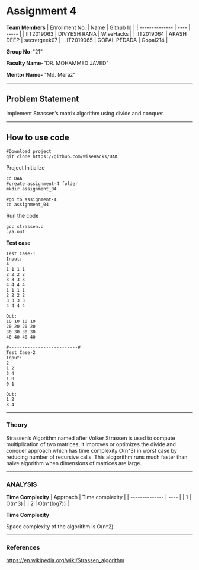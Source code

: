 # Assignment 4


**Team Members**
|   Enrollment No.  |   Name   |   Github Id |
|   --------------  |   ----   | -----  |
|    IIT2019063  |   DIVYESH RANA | WiseHacks |
|    IIT2019064  |   AKASH DEEP | secretgeek07 |
|    IIT2019065  |   GOPAL PEDADA | Gopal214 |

**Group No-**"21"

**Faculty Name-**"DR. MOHAMMED JAVED"

**Mentor Name-** "Md. Meraz"

---
## Problem Statement
Implement Strassen’s matrix algorithm using divide and
conquer.

---
## How to use code
```
#Download project
git clone https://github.com/WiseHacks/DAA
```
Project Initialize
```
cd DAA
#create assignment-4 folder
mkdir assignment_04

#go to assignment-4
cd assignment_04
```

Run the code
```
gcc strassen.c
./a.out
```
**Test case**
```
Test Case-1
Input:
4
1 1 1 1 
2 2 2 2
3 3 3 3
4 4 4 4
1 1 1 1 
2 2 2 2 
3 3 3 3 
4 4 4 4 

Out:
10 10 10 10 
20 20 20 20 
30 30 30 30 
40 40 40 40 

#--------------------------#
Test Case-2
Input:
2
1 2
3 4
1 0
0 1

Out:
1 2 
3 4 

```
---

### Theory

Strassen’s Algorithm named after Volker Strassen is used to compute multiplication of two matrices, it improves or optimizes the divide and conquer approach which has time complexity O(n^3) in worst case by reducing number of recursive calls. This alogorithm runs much faster than naive algorithm when dimensions of matrices are large. 

---

### ANALYSIS

**Time Complexity**
|   Approach  |   Time complexity   |
|   --------------  |   ----   |
|    1  | O(n^3) |
|    2  | O(n^(log7)) |

**Time Complexity**

Space complexity of the algorithm is O(n^2).

---

### References

https://en.wikipedia.org/wiki/Strassen_algorithm
